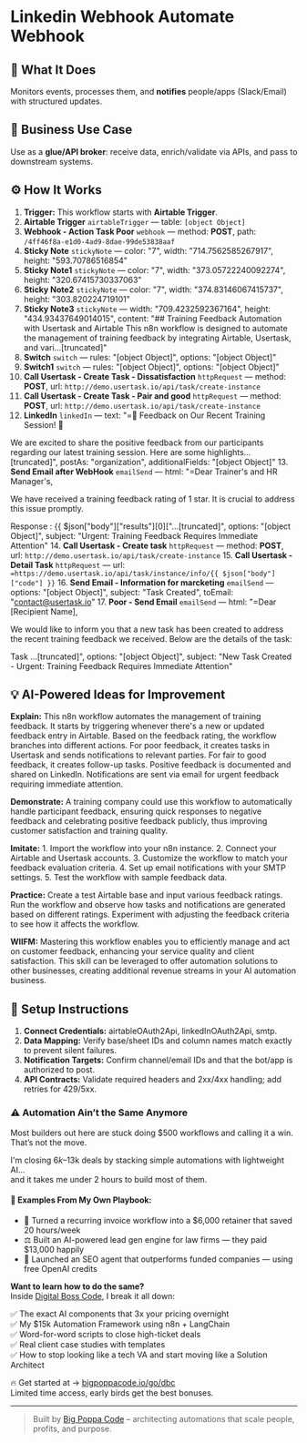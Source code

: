 # Linkedin Webhook Automate Webhook
  ## 🚀 What It Does
  Monitors events, processes them, and **notifies** people/apps (Slack/Email) with structured updates.
  
  ## 💼 Business Use Case
  Use as a **glue/API broker**: receive data, enrich/validate via APIs, and pass to downstream systems.
  
  ## ⚙️ How It Works
  1. **Trigger:** This workflow starts with **Airtable Trigger**.
  2. **Airtable Trigger** `airtableTrigger` — table: `[object Object]`
3. **Webhook - Action Task Poor** `webhook` — method: **POST**, path: `/4ff46f8a-e1d0-4ad9-8dae-99de53838aaf`
4. **Sticky Note** `stickyNote` — color: "7", width: "714.7562585267917", height: "593.70786516854"
5. **Sticky Note1** `stickyNote` — color: "7", width: "373.05722240092274", height: "320.67415730337063"
6. **Sticky Note2** `stickyNote` — color: "7", width: "374.83146067415737", height: "303.820224719101"
7. **Sticky Note3** `stickyNote` — width: "709.4232592367164", height: "434.93437649014015", content: "## Training Feedback Automation with Usertask and Airtable
This n8n workflow is designed to automate the management of training feedback by integrating Airtable, Usertask, and vari…[truncated]"
8. **Switch** `switch` — rules: "[object Object]", options: "[object Object]"
9. **Switch1** `switch` — rules: "[object Object]", options: "[object Object]"
10. **Call Usertask - Create Task - Dissatisfaction** `httpRequest` — method: **POST**, url: `http://demo.usertask.io/api/task/create-instance`
11. **Call Usertask - Create Task - Pair and good** `httpRequest` — method: **POST**, url: `http://demo.usertask.io/api/task/create-instance`
12. **LinkedIn** `linkedIn` — text: "=🌟 Feedback on Our Recent Training Session! 🌟

We are excited to share the positive feedback from our participants regarding our latest training session. Here are some highlights…[truncated]", postAs: "organization", additionalFields: "[object Object]"
13. **Send Email after WebHook** `emailSend` — html: "=Dear Trainer's and HR Manager's,

We have received a training feedback rating of 1 star. It is crucial to address this issue promptly.

Response : {{ $json["body"]["results"][0]["…[truncated]", options: "[object Object]", subject: "Urgent: Training Feedback Requires Immediate Attention"
14. **Call Usertask - Create task** `httpRequest` — method: **POST**, url: `http://demo.usertask.io/api/task/create-instance`
15. **Call Usertask - Detail Task** `httpRequest` — url: `=https://demo.usertask.io/api/task/instance/info/{{ $json["body"]["code"] }}`
16. **Send Email - Information for marcketing** `emailSend` — options: "[object Object]", subject: "Task Created", toEmail: "contact@usertask.io"
17. **Poor  - Send Email** `emailSend` — html: "=Dear [Recipient Name],

We would like to inform you that a new task has been created to address the recent training feedback we received. Below are the details of the task:

Task …[truncated]", options: "[object Object]", subject: "New Task Created - Urgent: Training Feedback Requires Immediate Attention"
  
  ## 💡 AI-Powered Ideas for Improvement
  **Explain:** This n8n workflow automates the management of training feedback. It starts by triggering whenever there's a new or updated feedback entry in Airtable. Based on the feedback rating, the workflow branches into different actions. For poor feedback, it creates tasks in Usertask and sends notifications to relevant parties. For fair to good feedback, it creates follow-up tasks. Positive feedback is documented and shared on LinkedIn. Notifications are sent via email for urgent feedback requiring immediate attention.

**Demonstrate:** A training company could use this workflow to automatically handle participant feedback, ensuring quick responses to negative feedback and celebrating positive feedback publicly, thus improving customer satisfaction and training quality.

**Imitate:** 1. Import the workflow into your n8n instance. 2. Connect your Airtable and Usertask accounts. 3. Customize the workflow to match your feedback evaluation criteria. 4. Set up email notifications with your SMTP settings. 5. Test the workflow with sample feedback data.

**Practice:** Create a test Airtable base and input various feedback ratings. Run the workflow and observe how tasks and notifications are generated based on different ratings. Experiment with adjusting the feedback criteria to see how it affects the workflow.

**WIIFM:** Mastering this workflow enables you to efficiently manage and act on customer feedback, enhancing your service quality and client satisfaction. This skill can be leveraged to offer automation solutions to other businesses, creating additional revenue streams in your AI automation business.
  
  ## 🔧 Setup Instructions
  1. **Connect Credentials:** airtableOAuth2Api, linkedInOAuth2Api, smtp.
2. **Data Mapping:** Verify base/sheet IDs and column names match exactly to prevent silent failures.
3. **Notification Targets:** Confirm channel/email IDs and that the bot/app is authorized to post.
4. **API Contracts:** Validate required headers and 2xx/4xx handling; add retries for 429/5xx.
  
### ⚠️ Automation Ain’t the Same Anymore

Most builders out here are stuck doing $500 workflows and calling it a win.  
That’s not the move.  

I'm closing $6k–$13k deals by stacking simple automations with lightweight AI...  
and it takes me under 2 hours to build most of them.

#### 🧠 Examples From My Own Playbook:
- 🔁 Turned a recurring invoice workflow into a $6,000 retainer that saved 20 hours/week  
- ⚖️ Built an AI-powered lead gen engine for law firms — they paid $13,000 happily  
- 🚀 Launched an SEO agent that outperforms funded companies — using free OpenAI credits  

**Want to learn how to do the same?**  
Inside [Digital Boss Code](https://bigpoppacode.io/go/dbc), I break it all down:

✅ The exact AI components that 3x your pricing overnight  
✅ My $15k Automation Framework using n8n + LangChain  
✅ Word-for-word scripts to close high-ticket deals  
✅ Real client case studies with templates  
✅ How to stop looking like a tech VA and start moving like a Solution Architect  

🔥 Get started at → [bigpoppacode.io/go/dbc](https://bigpoppacode.io/go/dbc)  
Limited time access, early birds get the best bonuses.

---
> Built by [Big Poppa Code](https://bigpoppacode.io) – architecting automations that scale people, profits, and purpose.
  